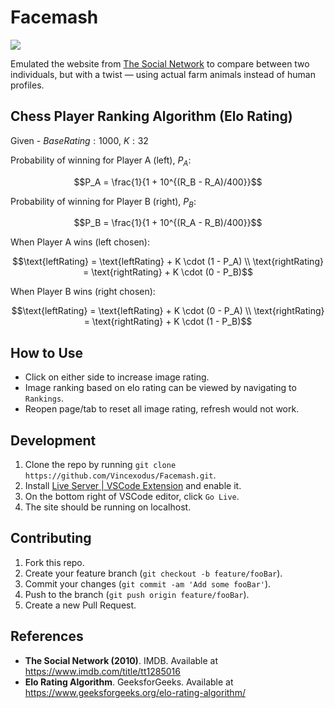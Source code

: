 # Facemash

<img src="/images/facemash.gif"/> 

Emulated the website from [The Social Network](https://www.imdb.com/title/tt1285016) to compare between two individuals, but with a twist — using actual farm animals instead of human profiles.

## Chess Player Ranking Algorithm (Elo Rating)

Given - $Base Rating: 1000$, $K: 32$

Probability of winning for Player A (left), $P_A$:

$$P_A = \frac{1}{1 + 10^{(R_B - R_A)/400}}$$

Probability of winning for Player B (right), $P_B$:

$$P_B = \frac{1}{1 + 10^{(R_A - R_B)/400}}$$

When Player A wins (left chosen):

$$\text{leftRating} = \text{leftRating} + K \cdot (1 - P_A) \\
\text{rightRating} = \text{rightRating} + K \cdot (0 - P_B)$$

When Player B wins (right chosen):

$$\text{leftRating} = \text{leftRating} + K \cdot (0 - P_A) \\
\text{rightRating} = \text{rightRating} + K \cdot (1 - P_B)$$

## How to Use
- Click on either side to increase image rating.
- Image ranking based on elo rating can be viewed by navigating to `Rankings`.
- Reopen page/tab to reset all image rating, refresh would not work.

## Development
1. Clone the repo by running `git clone https://github.com/Vincexodus/Facemash.git`.
2. Install [Live Server | VSCode Extension](https://ritwickdey.github.io/vscode-live-server/) and enable it.
3. On the bottom right of VSCode editor, click `Go Live`.
4. The site should be running on localhost.

## Contributing
1. Fork this repo.
2. Create your feature branch (`git checkout -b feature/fooBar`).
3. Commit your changes (`git commit -am 'Add some fooBar'`).
4. Push to the branch (`git push origin feature/fooBar`).
5. Create a new Pull Request.

## References
- **The Social Network (2010)**. IMDB. Available at https://www.imdb.com/title/tt1285016
- **Elo Rating Algorithm**. GeeksforGeeks. Available at https://www.geeksforgeeks.org/elo-rating-algorithm/